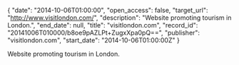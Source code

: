 {
  "date": "2014-10-06T01:00:00", 
  "open_access": false, 
  "target_url": "http://www.visitlondon.com/", 
  "description": "Website promoting tourism in London.", 
  "end_date": null, 
  "title": "visitlondon.com", 
  "record_id": "20141006T010000/b8oe9pAZLPt+ZugxXpa0pQ==", 
  "publisher": "visitlondon.com", 
  "start_date": "2014-10-06T01:00:00Z"
}

Website promoting tourism in London.